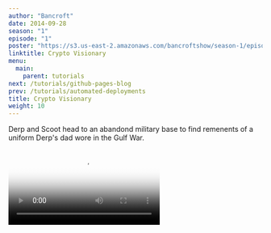 ```yaml
---
author: "Bancroft"
date: 2014-09-28
season: "1"
episode: "1"
poster: "https://s3.us-east-2.amazonaws.com/bancroftshow/season-1/episode-1/poster.jpg"
linktitle: Crypto Visionary
menu:
  main:
    parent: tutorials
next: /tutorials/github-pages-blog
prev: /tutorials/automated-deployments
title: Crypto Visionary
weight: 10
---
```


Derp and Scoot head to an abandond military base to find remenents of a uniform Derp's dad wore in the Gulf War. 


<video src="https://s3.us-east-2.amazonaws.com/bancroftshow/season-1/episode-1/crypto-visionary.mp4" controls poster="https://s3.us-east-2.amazonaws.com/bancroftshow/season-1/episode-1/poster.jpg">
</video>
